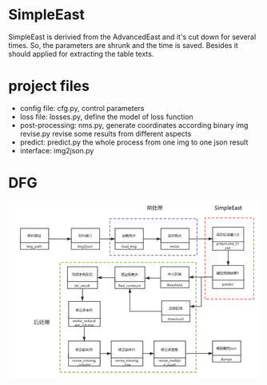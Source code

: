 # SimpleEast
SimpleEast is derivied from the AdvancedEast and it's cut down for several times. So, the parameters are shrunk and the time is saved.
Besides it should applied for extracting the table texts.

# project files
* config file:
    cfg.py, control parameters
* loss file:
    losses.py, define the model of loss function
* post-processing:
    nms.py, generate coordinates according binary img
    revise.py revise some results from different aspects
* predict:
    predict.py the whole process from one img to one json result
* interface:
    img2json.py

# DFG
![Image text](https://github.com/xiongf027/AdvancedEAST/blob/master/image/DFD.png)
